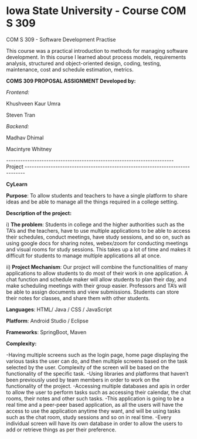 # Iowa State University - Course COM S 309
COM S 309 - Software Development Practise

This course was a practical introduction to methods for managing software development. In this course I learned about process models, requirements analysis, structured and object-oriented design, coding, testing, maintenance, cost and schedule estimation, metrics.

**COMS 309 PROPOSAL ASSIGNMENT Developed by:**

*Frontend:*

Khushveen Kaur Umra

Steven Tran

*Backend:*

Madhav Dhimal

Macintyre Whitney

----------------------------------------------------------------------- Project ------------------------------------------------------------------------------

**CyLearn**

**Purpose**: To allow students and teachers to have a single platform to share ideas and be able to manage all the things required in a college setting.

**Description of the project:**

i) **The problem**: Students in college and the higher authorities such as the TA’s and the teachers, have to use multiple applications to be able to access their schedules, conduct meetings, have study sessions, and so on, such as using google docs for sharing notes, webex/zoom for conducting meetings and visual rooms for study sessions. This takes up a lot of time and makes it difficult for students to manage multiple applications all at once.

ii) **Project Mechanism**: Our project will combine the functionalities of many applications to allow students to do most of their work in one application. A chat function and schedule maker will allow students to plan their day, and make scheduling meetings with their group easier. Professors and TA’s will be able to assign documents and view submissions. Students can store their notes for classes, and share them with other students.

**Languages**: HTML/ Java / CSS / JavaScript

**Platform**: Android Studio / Eclipse

**Frameworks**: SpringBoot, Maven

**Complexity:**

-Having multiple screens such as the login page, home page displaying the various tasks the user can do, and then multiple screens based on the task selected by the user. Complexity of the screen will be based on the functionality of the specific task. -Using libraries and platforms that haven’t been previously used by team members in order to work on the functionality of the project.
-Accessing multiple databases and apis in order to allow the user to perform tasks such as accessing their calendar, the chat rooms, their notes and other such tasks. 
-This application is going to be a real time and a peer-peer based application, as all the users will have the access to use the application anytime they want, and will be using tasks such as the chat room, study sessions and so on in real time. 
-Every individual screen will have its own database in order to allow the users to add or retrieve things as per their preference.
